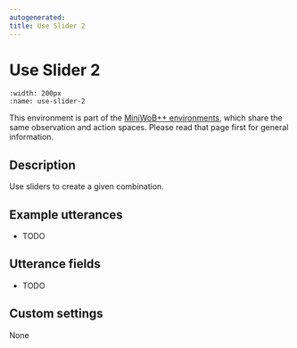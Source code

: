 ```yaml
---
autogenerated:
title: Use Slider 2
---
```


# Use Slider 2

```{figure} ../../_static/videos/miniwob/use-slider-2.gif 
:width: 200px
:name: use-slider-2
```

This environment is part of the <a href='..'>MiniWoB++ environments</a>, which share the same observation and action spaces. Please read that page first for general information.

## Description

Use sliders to create a given combination.

## Example utterances

* TODO

## Utterance fields

* TODO

## Custom settings

None
